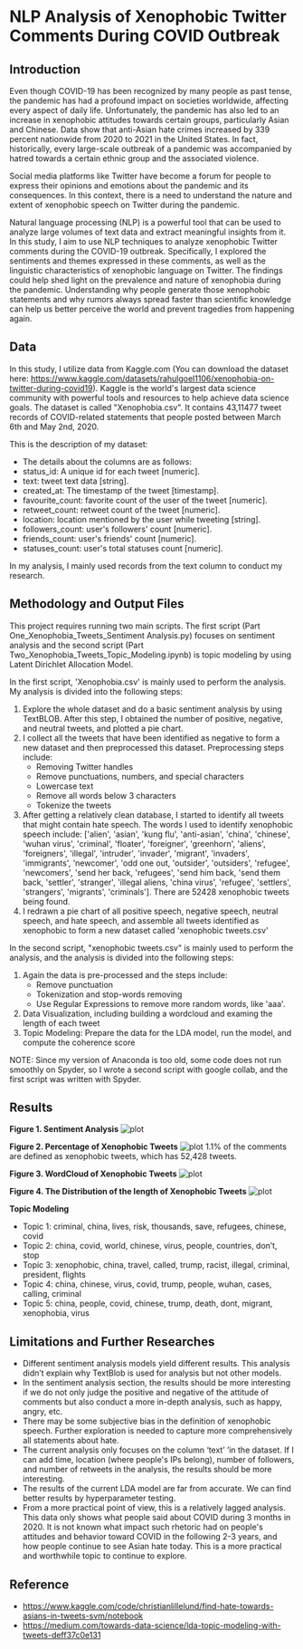 # NLP Analysis of Xenophobic Twitter Comments During COVID Outbreak

## Introduction

Even though COVID-19 has been recognized by many people as past tense, the pandemic has had a profound impact on societies worldwide, affecting every aspect of daily life. Unfortunately, the pandemic has also led to an increase in xenophobic attitudes towards certain groups, particularly Asian and Chinese. Data show that anti-Asian hate crimes increased by 339 percent nationwide from 2020 to 2021 in the United States. In fact, historically, every large-scale outbreak of a pandemic was accompanied by hatred towards a certain ethnic group and the associated violence. 

Social media platforms like Twitter have become a forum for people to express their opinions and emotions about the pandemic and its consequences. In this context, there is a need to understand the nature and extent of xenophobic speech on Twitter during the pandemic. 

Natural language processing (NLP) is a powerful tool that can be used to analyze large volumes of text data and extract meaningful insights from it. In this study, I aim to use NLP techniques to analyze xenophobic Twitter comments during the COVID-19 outbreak. Specifically, I explored the sentiments and themes expressed in these comments, as well as the linguistic characteristics of xenophobic language on Twitter. The findings could help shed light on the prevalence and nature of xenophobia during the pandemic. Understanding why people generate those xenophobic statements and why rumors always spread faster than scientific knowledge can help us better perceive the world and prevent tragedies from happening again.


## Data

In this study, I utilize data from Kaggle.com (You can download the dataset here: https://www.kaggle.com/datasets/rahulgoel1106/xenophobia-on-twitter-during-covid19). 
Kaggle is the world's largest data science community with powerful tools and resources to help achieve data science goals.
The dataset is called "Xenophobia.csv". It contains 43,11477 tweet records of COVID-related statements that people posted between March 6th and May 2nd, 2020.

This is the description of my dataset:
* The details about the columns are as follows:
* status_id: A unique id for each tweet [numeric].
* text: tweet text data [string].
* created_at: The timestamp of the tweet [timestamp].
* favourite_count: favorite count of the user of the tweet [numeric].
* retweet_count: retweet count of the tweet [numeric].
* location: location mentioned by the user while tweeting [string].
* followers_count: user's followers' count [numeric].
* friends_count: user's friends' count [numeric].
* statuses_count: user's total statuses count [numeric].

In my analysis, I mainly used records from the text column to conduct my research. 


## Methodology and Output Files

This project requires running two main scripts. The first script (Part One_Xenophobia_Tweets_Sentiment Analysis.py) focuses on sentiment analysis and the second script (Part Two_Xenophobia_Tweets_Topic_Modeling.ipynb) is topic modeling by using Latent Dirichlet Allocation Model. 

In the first script, 'Xenophobia.csv' is mainly used to perform the analysis. My analysis is divided into the following steps:

1. Explore the whole dataset and do a basic sentiment analysis by using TextBLOB. After this step, I obtained the number of positive, negative, and neutral tweets, and plotted a pie chart. 
2. I collect all the tweets that have been identified as negative to form a new dataset and then preprocessed this dataset. Preprocessing steps include:
    * Removing Twitter handles
    * Remove punctuations, numbers, and special characters
    * Lowercase text
    * Remove all words below 3 characters
    * Tokenize the tweets
3. After getting a relatively clean database, I started to identify all tweets that might contain hate speech. The words I used to identify xenophobic speech include:
    ['alien', 'asian', 'kung flu', 'anti-asian', 'china', 'chinese', 'wuhan virus', 'criminal', 'floater', 'foreigner', 'greenhorn', 'aliens', 'foreigners', 'illegal', 'intruder', 'invader', 'migrant', 'invaders', 'immigrants', 'newcomer', 'odd one out, 'outsider', 'outsiders', 'refugee', 'newcomers', 'send her back, 'refugees', 'send him back, 'send them back, 'settler', 'stranger', 'illegal aliens, 'china virus', 'refugee', 'settlers', 'strangers', 'migrants', 'criminals']. 
    There are 52428 xenophobic tweets being found.
4. I redrawn a pie chart of all positive speech, negative speech, neutral speech, and hate speech, and assemble all tweets identified as xenophobic to form a new dataset called 'xenophobic tweets.csv'

In the second script, "xenophobic tweets.csv" is mainly used to perform the analysis, and the analysis is divided into the following steps:

1. Again the data is pre-processed and the steps include:
    * Remove punctuation
    * Tokenization and stop-words removing
    * Use Regular Expressions to remove more random words, like 'aaa'.
2. Data Visualization, including building a wordcloud and examing the length of each tweet
3. Topic Modeling: Prepare the data for the LDA model, run the model, and compute the coherence score

NOTE: Since my version of Anaconda is too old, some code does not run smoothly on Spyder, so I wrote a second script with google collab, and the first script was written with Spyder.

## Results

**Figure 1. Sentiment Analysis**
![plot](https://github.com/Sway367/NLP-Analysis-of-Xenophobic-Twitter-Comments-During-COVID-Outbreak/blob/main/1.%20Sentiment%20Anlysis%20by%20using%20TextBlob.png)

**Figure 2. Percentage of Xenophobic Tweets**
![plot](https://github.com/Sway367/NLP-Analysis-of-Xenophobic-Twitter-Comments-During-COVID-Outbreak/blob/main/2.%20Xenophobic%20Analysis.png)
1.1% of the comments are defined as xenophobic tweets, which has 52,428 tweets. 

**Figure 3. WordCloud of Xenophobic Tweets**
![plot](https://github.com/Sway367/NLP-Analysis-of-Xenophobic-Twitter-Comments-During-COVID-Outbreak/blob/main/3.%20xenophobic_wordcloud.png)

**Figure 4. The Distribution of the length of Xenophobic Tweets**
![plot](https://github.com/Sway367/NLP-Analysis-of-Xenophobic-Twitter-Comments-During-COVID-Outbreak/blob/main/4.%20tweets%20length%20distribution.png)

**Topic Modeling**

* Topic 1: criminal, china, lives, risk, thousands, save, refugees, chinese, covid
* Topic 2: china, covid, world, chinese, virus, people, countries,  don’t, stop
* Topic 3: xenophobic, china, travel, called, trump, racist, illegal, criminal, president, flights
* Topic 4: china, chinese, virus, covid, trump, people, wuhan, cases, calling, criminal
* Topic 5: china, people, covid, chinese, trump, death, dont, migrant, xenophobia, virus

## Limitations and Further Researches

* Different sentiment analysis models yield different results. This analysis didn’t explain why TextBlob is used for analysis but not other models.
* In the sentiment analysis section, the results should be more interesting if we do not only judge the positive and negative of the attitude of comments but also conduct a more in-depth analysis, such as happy, angry, etc.
* There may be some subjective bias in the definition of xenophobic speech. Further exploration is needed to capture more comprehensively all statements about hate.
* The current analysis only focuses on the column ‘text’ ’in the dataset. If I can add time, location (where people's IPs belong), number of followers, and number of retweets in the analysis, the results should be more interesting.
* The results of the current LDA model are far from accurate. We can find better results by hyperparameter testing.
* From a more practical point of view, this is a relatively lagged analysis. This data only shows what people said about COVID during 3 months in 2020. It is not known what impact such rhetoric had on people's attitudes and behavior toward COVID in the following 2-3 years, and how people continue to see Asian hate today. This is a more practical and worthwhile topic to continue to explore.



## Reference

* https://www.kaggle.com/code/christianlillelund/find-hate-towards-asians-in-tweets-svm/notebook
* https://medium.com/towards-data-science/lda-topic-modeling-with-tweets-deff37c0e131



